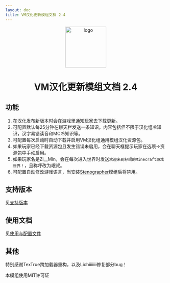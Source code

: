 ```yaml
---
layout: doc
title: VM汉化更新模组文档 2.4
---
```


<div align="center"> 
   <img height="128px" width="128px" alt="logo" src="https://cdn.modrinth.com/data/wvCSIW08/c6d47a463a59dd38faf9777c17c634f514fa5b1e.png"/> 
   <h1>VM汉化更新模组文档 2.4</h1>
</div> 

## 功能

1. 在汉化发布新版本时会在游戏里通知玩家去下载更新。
2. 可配置默认每25分钟在聊天栏发送一条知识。内容包括但不限于汉化组冷知识，汉字易错读音和MC冷知识等。
3. 可配置每次启动时自动下载并启用VM汉化组通用模组汉化资源包。
4. 如果玩家已经下载资源包且发生错误未启用，会在聊天框提示玩家在选项->资源包中手动启用。
5. 如果玩家名是Zi__Min，会在每次进入世界时发送`欢迎来到籽岷的Minecraft游戏世界！`，且称呼改为岷叔。
6. 可配置自动修改游戏语言，当安装[Stenographer](https://modrinth.com/mod/stenographer)模组后将禁用。

## 支持版本

见[支持版本](support)

## 使用文档

见[使用与配置文件](config)

## 其他

特别感谢TexTrue跨加载器重构，以及Lichiiiiiii修复部分bug！

本模组使用MIT许可证
